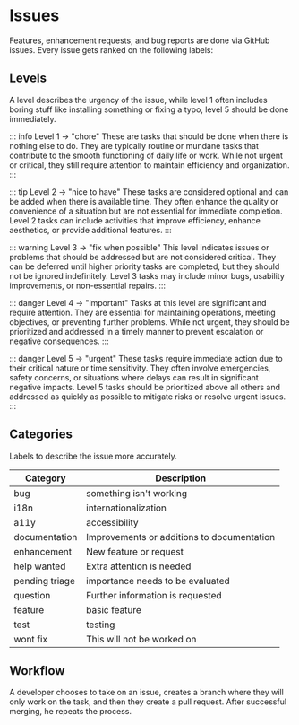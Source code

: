 # Issues

Features, enhancement requests, and bug reports are done via GitHub issues. Every issue gets ranked on the following
labels:

## Levels

A level describes the urgency of the issue, while level 1 often includes boring stuff like installing something or
fixing a typo, level 5 should be done immediately.

::: info Level 1 -> "chore"
These are tasks that should be done when there is nothing else to do. They are typically routine or mundane tasks that
contribute to the smooth functioning of daily life or work. While not urgent or critical, they still require attention
to maintain efficiency and organization.
:::

::: tip Level 2 -> "nice to have"
These tasks are considered optional and can be added when there is available time. They often enhance the quality or
convenience of a situation but are not essential for immediate completion. Level 2 tasks can include activities that
improve efficiency, enhance aesthetics, or provide additional features.
:::

::: warning Level 3 -> "fix when possible"
This level indicates issues or problems that should be addressed but are not considered critical. They can be deferred
until higher priority tasks are completed, but they should not be ignored indefinitely. Level 3 tasks may include minor
bugs, usability improvements, or non-essential repairs.
:::

::: danger Level 4 -> "important"
Tasks at this level are significant and require attention. They are essential for maintaining operations, meeting
objectives, or preventing further problems. While not urgent, they should be prioritized and addressed in a timely
manner to prevent escalation or negative consequences.
:::

::: danger Level 5 -> "urgent"
These tasks require immediate action due to their critical nature or time sensitivity. They often involve emergencies,
safety concerns, or situations where delays can result in significant negative impacts. Level 5 tasks should be
prioritized above all others and addressed as quickly as possible to mitigate risks or resolve urgent issues.
:::

## Categories

Labels to describe the issue more accurately.

| Category       | Description                                |
|----------------|--------------------------------------------|
| bug            | something isn't working                    |
| i18n           | internationalization                       |
| a11y           | accessibility                              |
| documentation  | Improvements or additions to documentation |
| enhancement    | New feature or request                     |
| help wanted    | Extra attention is needed                  |
| pending triage | importance needs to be evaluated           |
| question       | Further information is requested           |
| feature        | basic feature                              |
| test           | testing                                    |
| wont fix       | This will not be worked on                 |

## Workflow

A developer chooses to take on an issue, creates a branch where they will only work on the task, and then they create a
pull request. After successful merging, he repeats the process.